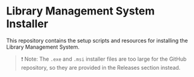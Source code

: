 # Library Management System Installer

This repository contains the setup scripts and resources for installing the Library Management System.

> ❗ Note: The `.exe` and `.msi` installer files are too large for the GitHub repository, so they are provided in the Releases section instead.
